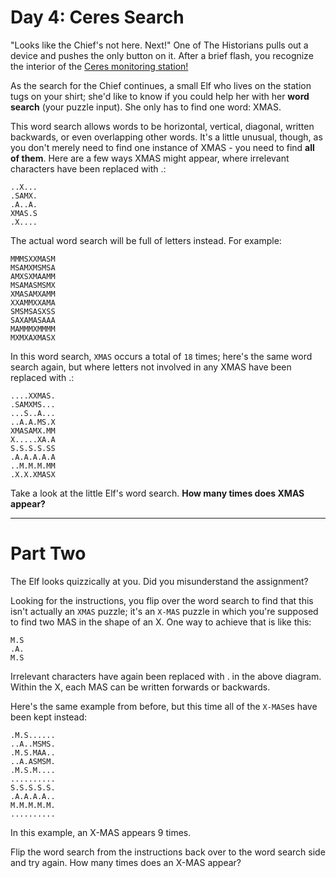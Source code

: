 # Day 4: Ceres Search   

"Looks like the Chief's not here. Next!" One of The Historians pulls out a device and pushes the only button on it. After a brief flash, you recognize the interior of the [Ceres monitoring station!](https://adventofcode.com/2019/day/10)    

As the search for the Chief continues, a small Elf who lives on the station tugs on your shirt; she'd like to know if you could help her with her **word search** (your puzzle input). She only has to find one word: XMAS.

This word search allows words to be horizontal, vertical, diagonal, written backwards, or even overlapping other words. It's a little unusual, though, as you don't merely need to find one instance of XMAS - you need to find **all of them**. Here are a few ways XMAS might appear, where irrelevant characters have been replaced with .:

```
..X...
.SAMX.  
.A..A.  
XMAS.S  
.X....  
``` 

The actual word search will be full of letters instead. For example:

```
MMMSXXMASM
MSAMXMSMSA  
AMXSXMAAMM
MSAMASMSMX
XMASAMXAMM
XXAMMXXAMA  
SMSMSASXSS  
SAXAMASAAA
MAMMMXMMMM
MXMXAXMASX
```

In this word search, ``XMAS`` occurs a total of ``18`` times; here's the same word search again, but where letters not involved in any XMAS have been replaced with .:

```
....XXMAS.
.SAMXMS...
...S..A...
..A.A.MS.X
XMASAMX.MM
X.....XA.A
S.S.S.S.SS
.A.A.A.A.A
..M.M.M.MM
.X.X.XMASX
```

Take a look at the little Elf's word search. **How many times does XMAS appear?**

---
# Part Two 
The Elf looks quizzically at you. Did you misunderstand the assignment?

Looking for the instructions, you flip over the word search to find that this isn't actually an ``XMAS`` puzzle; it's an ``X-MAS`` puzzle in which you're supposed to find two MAS in the shape of an X. One way to achieve that is like this:
```
M.S
.A.
M.S
```

Irrelevant characters have again been replaced with . in the above diagram. Within the X, each MAS can be written forwards or backwards.

Here's the same example from before, but this time all of the ``X-MAS``es have been kept instead:

```
.M.S......
..A..MSMS.
.M.S.MAA..
..A.ASMSM.
.M.S.M....
..........
S.S.S.S.S.
.A.A.A.A..
M.M.M.M.M.
..........
```

In this example, an X-MAS appears 9 times.

Flip the word search from the instructions back over to the word search side and try again. How many times does an X-MAS appear?